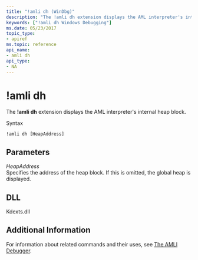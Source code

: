 ```yaml
---
title: "!amli dh (WinDbg)"
description: "The !amli dh extension displays the AML interpreter's internal heap block."
keywords: ["!amli dh Windows Debugging"]
ms.date: 05/23/2017
topic_type:
- apiref
ms.topic: reference
api_name:
- amli dh
api_type:
- NA
---
```


# !amli dh

The **!amli dh** extension displays the AML interpreter's internal heap block.

Syntax

```dbgcmd
!amli dh [HeapAddress]
```

## Parameters

<span id="_______HeapAddress______"></span><span id="_______heapaddress______"></span><span id="_______HEAPADDRESS______"></span> *HeapAddress*   
Specifies the address of the heap block. If this is omitted, the global heap is displayed.

## DLL

Kdexts.dll

## Additional Information

For information about related commands and their uses, see [The AMLI Debugger](../debugger/the-amli-debugger.md).
